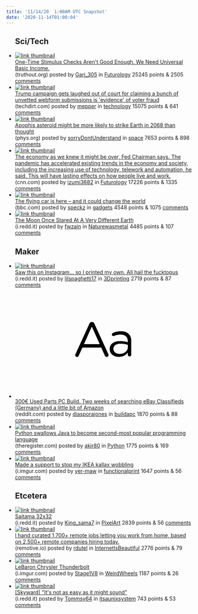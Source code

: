 ```yaml
---
title: '11/14/20  1:00AM UTC Snapshot'
date: '2020-11-14T01:00:04'
---
```

<ul>
<h2>Sci/Tech</h2>

<li><a href='https://truthout.org/articles/one-time-stimulus-checks-arent-good-enough-we-need-universal-basic-income/'><img src='https://b.thumbs.redditmedia.com/VWJ3K3AATgdE1VjBnYVk5wk5YRdOGt7PBf9LzazIEVg.jpg' alt='link thumbnail'></a><div><div class='linkTitle'><a href='https://truthout.org/articles/one-time-stimulus-checks-arent-good-enough-we-need-universal-basic-income/'>One-Time Stimulus Checks Aren't Good Enough. We Need Universal Basic Income.</a></div>(truthout.org) posted by <a href='https://www.reddit.com/user/Gari_305'>Gari_305</a> in <a href='https://www.reddit.com/r/Futurology'>Futurology</a> 25245 points & 2505 <a href='https://www.reddit.com/r/Futurology/comments/jtk4z6/onetime_stimulus_checks_arent_good_enough_we_need/'>comments</a></div></li>

<li><a href='https://www.techdirt.com/articles/20201112/15314645697/trump-campaign-gets-laughed-out-court-claiming-bunch-unvetted-webform-submissions-is-evidence-voter-fraud.shtml'><img src='https://b.thumbs.redditmedia.com/oBNCY5cIRLsIfvuWR9d7lriHVnsbvoB-80GKi4GjAiU.jpg' alt='link thumbnail'></a><div><div class='linkTitle'><a href='https://www.techdirt.com/articles/20201112/15314645697/trump-campaign-gets-laughed-out-court-claiming-bunch-unvetted-webform-submissions-is-evidence-voter-fraud.shtml'>Τrump campaign gets laughed out of court for claiming a bunch of unvetted webform submissions is 'evidence' of voter fraud</a></div>(techdirt.com) posted by <a href='https://www.reddit.com/user/mepper'>mepper</a> in <a href='https://www.reddit.com/r/technology'>technology</a> 15075 points & 641 <a href='https://www.reddit.com/r/technology/comments/jtkrb8/τrump_campaign_gets_laughed_out_of_court_for/'>comments</a></div></li>

<li><a href='https://phys.org/news/2020-11-apophis-asteroid-earth-thought.html'><img src='https://b.thumbs.redditmedia.com/hc2xwvvKAqYNsqhiSrE6KtwTqkGrcjDYpOoJKEdbnYY.jpg' alt='link thumbnail'></a><div><div class='linkTitle'><a href='https://phys.org/news/2020-11-apophis-asteroid-earth-thought.html'>Apophis asteroid might be more likely to strike Earth in 2068 than thought</a></div>(phys.org) posted by <a href='https://www.reddit.com/user/sorryDontUnderstand'>sorryDontUnderstand</a> in <a href='https://www.reddit.com/r/space'>space</a> 7653 points & 898 <a href='https://www.reddit.com/r/space/comments/jtm38o/apophis_asteroid_might_be_more_likely_to_strike/'>comments</a></div></li>

<li><a href='https://www.cnn.com/2020/11/12/economy/economy-after-covid-powell/index.html'><img src='https://b.thumbs.redditmedia.com/OTBGkhb5trFP1s8dwKgA3CAqHFl00t_yvKB7sFFZe0w.jpg' alt='link thumbnail'></a><div><div class='linkTitle'><a href='https://www.cnn.com/2020/11/12/economy/economy-after-covid-powell/index.html'>The economy as we knew it might be over, Fed Chairman says. The pandemic has accelerated existing trends in the economy and society, including the increasing use of technology, telework and automation, he said. This will have lasting effects on how people live and work.</a></div>(cnn.com) posted by <a href='https://www.reddit.com/user/izumi3682'>izumi3682</a> in <a href='https://www.reddit.com/r/Futurology'>Futurology</a> 17226 points & 1335 <a href='https://www.reddit.com/r/Futurology/comments/jtbnu5/the_economy_as_we_knew_it_might_be_over_fed/'>comments</a></div></li>

<li><a href='https://www.bbc.com/future/article/20201111-the-flying-car-is-here-vtols-jetpacks-and-air-taxis'><img src='https://b.thumbs.redditmedia.com/KU0wXRht16iOrtLDXQSthFq4mhCd0EqgRcdnxT6RW3o.jpg' alt='link thumbnail'></a><div><div class='linkTitle'><a href='https://www.bbc.com/future/article/20201111-the-flying-car-is-here-vtols-jetpacks-and-air-taxis'>The flying car is here – and it could change the world</a></div>(bbc.com) posted by <a href='https://www.reddit.com/user/speckz'>speckz</a> in <a href='https://www.reddit.com/r/gadgets'>gadgets</a> 4548 points & 1075 <a href='https://www.reddit.com/r/gadgets/comments/jtflqf/the_flying_car_is_here_and_it_could_change_the/'>comments</a></div></li>

<li><a href='https://i.redd.it/49l9qyioazy51.jpg'><img src='https://a.thumbs.redditmedia.com/5IdEkPl4GkckmTzl9XjWhtjwmgZz4AHDyRjopP2Sdv8.jpg' alt='link thumbnail'></a><div><div class='linkTitle'><a href='https://i.redd.it/49l9qyioazy51.jpg'>The Moon Once Stared At A Very Different Earth</a></div>(i.redd.it) posted by <a href='https://www.reddit.com/user/fwzain'>fwzain</a> in <a href='https://www.reddit.com/r/Naturewasmetal'>Naturewasmetal</a> 4485 points & 107 <a href='https://www.reddit.com/r/Naturewasmetal/comments/jteckr/the_moon_once_stared_at_a_very_different_earth/'>comments</a></div></li>

<h2>Maker</h2>

<li><a href='https://i.redd.it/fts1dhk14yy51.jpg'><img src='https://b.thumbs.redditmedia.com/yKE_X2RGxwMhUhoD-oGguNtw-t6BPbcVcsEt3AWgtfg.jpg' alt='link thumbnail'></a><div><div class='linkTitle'><a href='https://i.redd.it/fts1dhk14yy51.jpg'>Saw this on Instagram... so I printed my own. All hail the fucktopus</a></div>(i.redd.it) posted by <a href='https://www.reddit.com/user/lilspaghetti17'>lilspaghetti17</a> in <a href='https://www.reddit.com/r/3Dprinting'>3Dprinting</a> 2719 points & 87 <a href='https://www.reddit.com/r/3Dprinting/comments/jtbn9l/saw_this_on_instagram_so_i_printed_my_own_all/'>comments</a></div></li>

<li><a href='https://www.reddit.com/r/buildapc/comments/jtgaoy/300_used_parts_pc_build_two_weeks_of_searching/'><svg version='1.1' viewBox='-34 -12 104 64' preserveAspectRatio='xMidYMid slice' xmlns='http://www.w3.org/2000/svg' xmlns:xlink='http://www.w3.org/1999/xlink'>
    <title>text link thumbnail</title>
    <path d='M12.19,8.84a1.45,1.45,0,0,0-1.4-1h-.12a1.46,1.46,0,0,0-1.42,1L1.14,26.56a1.29,1.29,0,0,0-.14.59,1,1,0,0,0,1,1,1.12,1.12,0,0,0,1.08-.77l2.08-4.65h11l2.08,4.59a1.24,1.24,0,0,0,1.12.83,1.08,1.08,0,0,0,1.08-1.08,1.64,1.64,0,0,0-.14-.57ZM6.08,20.71l4.59-10.22,4.6,10.22Z'>
    </path>
    <path d='M32.24,14.78A6.35,6.35,0,0,0,27.6,13.2a11.36,11.36,0,0,0-4.7,1,1,1,0,0,0-.58.89,1,1,0,0,0,.94.92,1.23,1.23,0,0,0,.39-.08,8.87,8.87,0,0,1,3.72-.81c2.7,0,4.28,1.33,4.28,3.92v.5a15.29,15.29,0,0,0-4.42-.61c-3.64,0-6.14,1.61-6.14,4.64v.05c0,2.95,2.7,4.48,5.37,4.48a6.29,6.29,0,0,0,5.19-2.48V26.9a1,1,0,0,0,1,1,1,1,0,0,0,1-1.06V19A5.71,5.71,0,0,0,32.24,14.78Zm-.56,7.7c0,2.28-2.17,3.89-4.81,3.89-1.94,0-3.61-1.06-3.61-2.86v-.06c0-1.8,1.5-3,4.2-3a15.2,15.2,0,0,1,4.22.61Z'>
    </path>
    </svg></a><div><div class='linkTitle'><a href='https://www.reddit.com/r/buildapc/comments/jtgaoy/300_used_parts_pc_build_two_weeks_of_searching/'>300€ Used Parts PC Build. Two weeks of searching eBay Classifieds (Germany) and a little bit of Amazon</a></div>(reddit.com) posted by <a href='https://www.reddit.com/user/diasporajones'>diasporajones</a> in <a href='https://www.reddit.com/r/buildapc'>buildapc</a> 1870 points & 88 <a href='https://www.reddit.com/r/buildapc/comments/jtgaoy/300_used_parts_pc_build_two_weeks_of_searching/'>comments</a></div></li>

<li><a href='https://www.theregister.com/2020/11/12/python_swallows_java_to_become/'><img src='https://b.thumbs.redditmedia.com/UT-iNO2v4XAVd0HJRQUBRYToyZFEC_cwx9RhbTDS-lg.jpg' alt='link thumbnail'></a><div><div class='linkTitle'><a href='https://www.theregister.com/2020/11/12/python_swallows_java_to_become/'>Python swallows Java to become second-most popular programming language</a></div>(theregister.com) posted by <a href='https://www.reddit.com/user/akir80'>akir80</a> in <a href='https://www.reddit.com/r/Python'>Python</a> 1775 points & 169 <a href='https://www.reddit.com/r/Python/comments/jtdi2e/python_swallows_java_to_become_secondmost_popular/'>comments</a></div></li>

<li><a href='https://i.imgur.com/w6DNvq5.jpg'><img src='https://b.thumbs.redditmedia.com/UaaoQFANtUUxUrPJIV7VVBjMj5P26tt7V9242Xi7jYw.jpg' alt='link thumbnail'></a><div><div class='linkTitle'><a href='https://i.imgur.com/w6DNvq5.jpg'>Made a support to stop my IKEA kallax wobbling</a></div>(i.imgur.com) posted by <a href='https://www.reddit.com/user/yer-maw'>yer-maw</a> in <a href='https://www.reddit.com/r/functionalprint'>functionalprint</a> 1647 points & 56 <a href='https://www.reddit.com/r/functionalprint/comments/jtfdsh/made_a_support_to_stop_my_ikea_kallax_wobbling/'>comments</a></div></li>

<h2>Etcetera</h2>

<li><a href='https://i.redd.it/xrs6qj7fezy51.png'><img src='https://b.thumbs.redditmedia.com/rUmFHpGZHnbjgkE90jdMPfbBkI51LKxBhLSEMVvhr6Y.jpg' alt='link thumbnail'></a><div><div class='linkTitle'><a href='https://i.redd.it/xrs6qj7fezy51.png'>Saitama 32x32</a></div>(i.redd.it) posted by <a href='https://www.reddit.com/user/King_sama7'>King_sama7</a> in <a href='https://www.reddit.com/r/PixelArt'>PixelArt</a> 2839 points & 56 <a href='https://www.reddit.com/r/PixelArt/comments/jtek8h/saitama_32x32/'>comments</a></div></li>

<li><a href='https://remotive.io/'><img src='https://b.thumbs.redditmedia.com/c4RTTC8FK6Qt7xmqPs5L8KOiJiw_f35eIrSFBbVUdyA.jpg' alt='link thumbnail'></a><div><div class='linkTitle'><a href='https://remotive.io/'>I hand curated 1,700+ remote jobs letting you work from home, based on 2,500+ remote companies hiring today.</a></div>(remotive.io) posted by <a href='https://www.reddit.com/user/rdutel'>rdutel</a> in <a href='https://www.reddit.com/r/InternetIsBeautiful'>InternetIsBeautiful</a> 2776 points & 79 <a href='https://www.reddit.com/r/InternetIsBeautiful/comments/jtiry9/i_hand_curated_1700_remote_jobs_letting_you_work/'>comments</a></div></li>

<li><a href='https://i.imgur.com/iPYPX4c.jpeg'><img src='https://b.thumbs.redditmedia.com/FDkrLkVQ5AvR2Ag4JSb9kU-KR1jyn-fkzLDe8ttzQrI.jpg' alt='link thumbnail'></a><div><div class='linkTitle'><a href='https://i.imgur.com/iPYPX4c.jpeg'>LeBaron Chrysler Thunderbolt</a></div>(i.imgur.com) posted by <a href='https://www.reddit.com/user/Stage1V8'>Stage1V8</a> in <a href='https://www.reddit.com/r/WeirdWheels'>WeirdWheels</a> 1187 points & 26 <a href='https://www.reddit.com/r/WeirdWheels/comments/jtg577/lebaron_chrysler_thunderbolt/'>comments</a></div></li>

<li><a href='https://i.redd.it/ngra2q6eayy51.png'><img src='https://a.thumbs.redditmedia.com/9fsm_hW4Y6OORCoD2IOOk0chi6lGMB5KMpw90X2tOY4.jpg' alt='link thumbnail'></a><div><div class='linkTitle'><a href='https://i.redd.it/ngra2q6eayy51.png'>[Skyward] "It's not as easy as it might sound"</a></div>(i.redd.it) posted by <a href='https://www.reddit.com/user/Tommsy64'>Tommsy64</a> in <a href='https://www.reddit.com/r/itsaunixsystem'>itsaunixsystem</a> 743 points & 53 <a href='https://www.reddit.com/r/itsaunixsystem/comments/jtc4gf/skyward_its_not_as_easy_as_it_might_sound/'>comments</a></div></li>

</ul>
